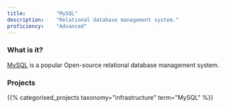 ```yaml
---
title: 			"MySQL"
description: 	"Relational database management system."
proficiency:	"Advanced"
---
```


### What is it?
[MySQL](https://www.mysql.com/) is a popular Open-source relational database management system.

### Projects
{{% categorised_projects taxonomy="infrastructure" term="MySQL" %}}